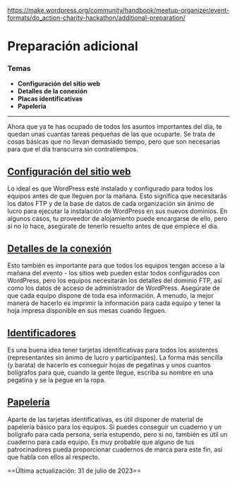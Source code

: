 https://make.wordpress.org/community/handbook/meetup-organizer/event-formats/do_action-charity-hackathon/additional-preparation/

# Preparación adicional

### Temas
- **Configuración del sitio web**
- **Detalles de la conexión**
- **Placas identificativas**
- **Papelería**

---

Ahora que ya te has ocupado de todos los asuntos importantes del día, te quedan unas cuantas tareas pequeñas de las que ocuparte. Se trata de cosas básicas que no llevan demasiado tiempo, pero que son necesarias para que el día transcurra sin contratiempos.

## [Configuración del sitio web](https://make.wordpress.org/community/handbook/meetup-organizer/event-formats/do_action-charity-hackathon/additional-preparation/#website-setups)

Lo ideal es que WordPress esté instalado y configurado para todos los equipos antes de que lleguen por la mañana. Esto significa que necesitarás los datos FTP y de la base de datos de cada organización sin ánimo de lucro para ejecutar la instalación de WordPress en sus nuevos dominios. En algunos casos, tu proveedor de alojamiento puede encargarse de ello, pero si no lo hace, asegúrate de tenerlo resuelto antes de que empiece el día.

## [Detalles de la conexión](https://make.wordpress.org/community/handbook/meetup-organizer/event-formats/do_action-charity-hackathon/additional-preparation/#connection-details)

Esto también es importante para que todos los equipos tengan acceso a la mañana del evento - los sitios web pueden estar todos configurados con WordPress, pero los equipos necesitarán los detalles del dominio FTP, así como los datos de acceso de administrador de WordPress. Asegúrate de que cada equipo dispone de toda esa información. A menudo, la mejor manera de hacerlo es imprimir la información para cada equipo y tener la hoja impresa disponible en sus mesas cuando lleguen.

## [Identificadores](https://make.wordpress.org/community/handbook/meetup-organizer/event-formats/do_action-charity-hackathon/additional-preparation/#name-badges)

Es una buena idea tener tarjetas identificativas para todos los asistentes (representantes sin ánimo de lucro y participantes). La forma más sencilla (y barata) de hacerlo es conseguir hojas de pegatinas y unos cuantos bolígrafos para que, cuando la gente llegue, escriba su nombre en una pegatina y se la pegue en la ropa.

## [Papelería](https://make.wordpress.org/community/handbook/meetup-organizer/event-formats/do_action-charity-hackathon/additional-preparation/#stationery)

Aparte de las tarjetas identificativas, es útil disponer de material de papelería básico para los equipos. Si puedes conseguir un cuaderno y un bolígrafo para cada persona, sería estupendo, pero si no, también es útil un cuaderno para cada equipo. Es muy probable que alguno de tus patrocinadores pueda proporcionar cuadernos de marca para este fin, así que habla con ellos al respecto.

==Última actualización: 31 de julio de 2023==